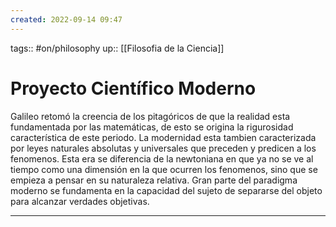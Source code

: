 ```yaml
---
created: 2022-09-14 09:47
---
```

tags:: #on/philosophy 
up:: [[Filosofia de la Ciencia]]
# Proyecto Científico Moderno
Galileo retomó la creencia de los pitagóricos de que la realidad esta fundamentada por las matemáticas, de esto se origina la rigurosidad característica de este periodo. La modernidad esta tambien caracterizada por leyes naturales absolutas y universales que preceden y predicen a los fenomenos. Esta era se diferencia de la newtoniana en que ya no se ve al tiempo como una dimensión en la que ocurren los fenomenos, sino que se empieza a pensar en su naturaleza relativa. Gran parte del paradigma moderno se fundamenta en la capacidad del sujeto de separarse del objeto para alcanzar verdades objetivas.
___
